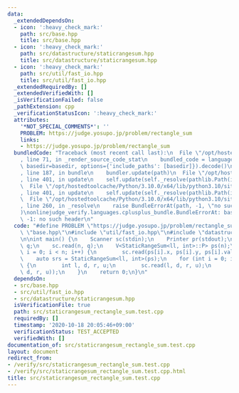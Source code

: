 ```yaml
---
data:
  _extendedDependsOn:
  - icon: ':heavy_check_mark:'
    path: src/base.hpp
    title: src/base.hpp
  - icon: ':heavy_check_mark:'
    path: src/datastructure/staticrangesum.hpp
    title: src/datastructure/staticrangesum.hpp
  - icon: ':heavy_check_mark:'
    path: src/util/fast_io.hpp
    title: src/util/fast_io.hpp
  _extendedRequiredBy: []
  _extendedVerifiedWith: []
  _isVerificationFailed: false
  _pathExtension: cpp
  _verificationStatusIcon: ':heavy_check_mark:'
  attributes:
    '*NOT_SPECIAL_COMMENTS*': ''
    PROBLEM: https://judge.yosupo.jp/problem/rectangle_sum
    links:
    - https://judge.yosupo.jp/problem/rectangle_sum
  bundledCode: "Traceback (most recent call last):\n  File \"/opt/hostedtoolcache/Python/3.10.0/x64/lib/python3.10/site-packages/onlinejudge_verify/documentation/build.py\"\
    , line 71, in _render_source_code_stat\n    bundled_code = language.bundle(stat.path,\
    \ basedir=basedir, options={'include_paths': [basedir]}).decode()\n  File \"/opt/hostedtoolcache/Python/3.10.0/x64/lib/python3.10/site-packages/onlinejudge_verify/languages/cplusplus.py\"\
    , line 187, in bundle\n    bundler.update(path)\n  File \"/opt/hostedtoolcache/Python/3.10.0/x64/lib/python3.10/site-packages/onlinejudge_verify/languages/cplusplus_bundle.py\"\
    , line 401, in update\n    self.update(self._resolve(pathlib.Path(included), included_from=path))\n\
    \  File \"/opt/hostedtoolcache/Python/3.10.0/x64/lib/python3.10/site-packages/onlinejudge_verify/languages/cplusplus_bundle.py\"\
    , line 401, in update\n    self.update(self._resolve(pathlib.Path(included), included_from=path))\n\
    \  File \"/opt/hostedtoolcache/Python/3.10.0/x64/lib/python3.10/site-packages/onlinejudge_verify/languages/cplusplus_bundle.py\"\
    , line 260, in _resolve\n    raise BundleErrorAt(path, -1, \"no such header\"\
    )\nonlinejudge_verify.languages.cplusplus_bundle.BundleErrorAt: base.hpp: line\
    \ -1: no such header\n"
  code: "#define PROBLEM \"https://judge.yosupo.jp/problem/rectangle_sum\"\n\n#include\
    \ \"base.hpp\"\n#include \"util/fast_io.hpp\"\n#include \"datastructure/staticrangesum.hpp\"\
    \n\nint main() {\n    Scanner sc(stdin);\n    Printer pr(stdout);\n    int n,\
    \ q;\n    sc.read(n, q);\n    V<StaticRangeSum<ll, int>::P> ps(n);\n    for (int\
    \ i = 0; i < n; i++) {\n        sc.read(ps[i].x, ps[i].y, ps[i].val);\n    }\n\
    \    auto srs = StaticRangeSum<ll, int>(ps);\n    for (int i = 0; i < q; i++)\
    \ {\n        int l, d, r, u;\n        sc.read(l, d, r, u);\n        pr.writeln(srs.sum(l,\
    \ d, r, u));\n    }\n    return 0;\n}\n"
  dependsOn:
  - src/base.hpp
  - src/util/fast_io.hpp
  - src/datastructure/staticrangesum.hpp
  isVerificationFile: true
  path: src/staticrangesum_rectangle_sum.test.cpp
  requiredBy: []
  timestamp: '2020-10-18 20:05:46+09:00'
  verificationStatus: TEST_ACCEPTED
  verifiedWith: []
documentation_of: src/staticrangesum_rectangle_sum.test.cpp
layout: document
redirect_from:
- /verify/src/staticrangesum_rectangle_sum.test.cpp
- /verify/src/staticrangesum_rectangle_sum.test.cpp.html
title: src/staticrangesum_rectangle_sum.test.cpp
---
```

